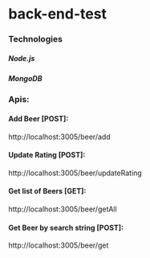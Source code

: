 # back-end-test

### Technologies
##### Node.js
##### MongoDB

### Apis:

#### Add Beer [POST]:
 http://localhost:3005/beer/add

#### Update Rating [POST]:
  http://localhost:3005/beer/updateRating

#### Get list of Beers [GET]:
  http://localhost:3005/beer/getAll

#### Get Beer by search string [POST]:
  http://localhost:3005/beer/get
